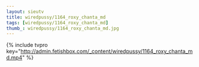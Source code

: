 ```yaml
--- 
layout: sieutv
title: wiredpussy/1164_roxy_chanta_md
tags: [wiredpussy/1164_roxy_chanta_md]
thumb_: wiredpussy/1164_roxy_chanta_md.jpg
---
```

{% include tvpro key="http://admin.fetishbox.com/_content/wiredpussy/1164_roxy_chanta_md.mp4" %} 
